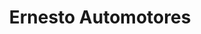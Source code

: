 ---
title: "Ernesto Automotores"
url: /ciudad-autonoma-de-buenos-aires/ernesto-automotores/
shop: Autohaus
---